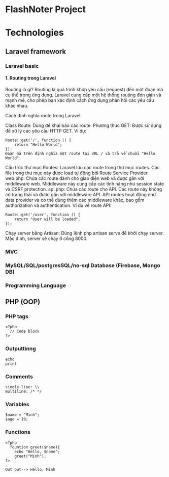 # FlashNoter Project

# Technologies

## Laravel framework
### Laravel basic
#### 1. Routing trong Laravel
Routing là gì?
Routing là quá trình khớp yêu cầu (request) đến một đoạn mã cụ thể trong ứng dụng. Laravel cung cấp một hệ thống routing đơn giản và mạnh mẽ, cho phép bạn xác định cách ứng dụng phản hồi các yêu cầu khác nhau.

Cách định nghĩa route trong Laravel:

Class Route: Dùng để khai báo các route.
Phương thức GET: Được sử dụng để xử lý các yêu cầu HTTP GET.
Ví dụ:
```
Route::get('/', function () {  
    return "Hello World";  
});  
Đoạn mã trên định nghĩa một route tại URL / và trả về chuỗi "Hello World".
```
Cấu trúc thư mục Routes:
Laravel lưu các route trong thư mục routes. Các file trong thư mục này được load tự động bởi Route Service Provider.
web.php: Chứa các route dành cho giao diện web và được gắn với middleware web. Middleware này cung cấp các tính năng như session state và CSRF protection.
api.php: Chứa các route cho API. Các route này không có trạng thái và được gắn với middleware API.
API routes hoạt động như data provider và có thể dùng thêm các middleware khác, bao gồm authorization và authentication.
Ví dụ về route API:
```
Route::get('/user', function () {  
    return "User will be loaded";  
});
```
Chạy server bằng Artisan:
Dùng lệnh php artisan serve để khởi chạy server. Mặc định, server sẽ chạy ở cổng 8000.

### MVC

### MySQL/SQL/postgresSQL/no-sql Database (Firebase, Mongo DB)

### Programming Language



## PHP (OOP)

### PHP tags
```
<?php
  // Code block
?>
```
### Outputtinng 
```
echo
print
```
### Comments
```
single-line: \\
multiline: /* */
```
### Variables
```
$name = "Minh";
$age = 19;
```
### Functions
```
<?php
  fountion greet($name){
    echo "Hello, $name";
    greet("Minh");
?>

Out put--> Hello, Minh
```
